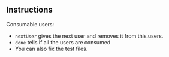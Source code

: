 ## Instructions
Consumable users:
- `nextUser` gives the next user and removes it from this.users.
- `done` tells if all the users are consumed
- You can also fix the test files. 